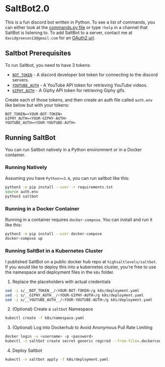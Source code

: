 # SaltBot2.0

This is a fun discord bot written in Python. To see a list of commands, you can either look at the [commands.py file](https://github.com/HighSaltLevels/SaltBot2.0/blob/master/saltbot/commands.py) or type `!help` in a channel that SaltBot is listening to. To add SaltBot to a server, contact me at `davidgreeson13@gmail.com` for an [OAuth2 url](https://discordpy.readthedocs.io/en/latest/discord.html).

## Saltbot Prerequisites

To run Saltbot, you need to have 3 tokens:
 - [`BOT_TOKEN`](https://discordpy.readthedocs.io/en/latest/discord.html) - A discord developer bot token for connecting to the discord servers.
 - [`YOUTUBE_AUTH`](https://developers.google.com/youtube/v3/getting-started) - A YouTube API token for retrieving YouTube videos.
 - [`GIPHY_AUTH`](https://developers.giphy.com) - A Giphy API token for retrieving Giphy gifs.

Create each of those tokens, and then create an auth file called `auth.env` like below but with your tokens:
```
BOT_TOKEN=<YOUR-BOT-TOKEN>
GIPHY_AUTH=<YOUR-GIPHY-AUTH>
YOUTUBE_AUTH=<YOUR-YOUTUBE-AUTH>
```

## Running SaltBot

You can run Saltbot natively in a Python environment or in a Docker container.

### Running Natively

Assuming you have `Python>=3.6`, you can run saltbot like this:

```bash
python3 -m pip install --user -r requirements.txt
source auth.env
python3 saltbot
```

### Running in a Docker Container

Running in a container requires `docker-compose`. You can install and run it like this:
```bash
python3 -m pip install --user docker-compose
docker-compose up
```

### Running SaltBot in a Kubernetes Cluster

I published SaltBot on a public docker hub repo at `highsaltlevels/saltbot`. If you would like to deploy this into a kubernetes cluster, you're free to use the namespace and deployment files in the `k8s` folder.

1. Replace the placeholders with actual credentials

```bash
sed -i s/__BOT_TOKEN__/<YOUR-BOT-TOKEN>/g k8s/deployment.yaml
sed -i s/__GIPHY_AUTH__/<YOUR-GIPHY-AUTH>/g k8s/deployment.yaml
sed -i s/__YOUTUBE_AUTH__/<YOUR-YOUTUBE-AUTH>/g k8s/deployment.yaml
```

2. (Optional) Create a `saltbot` Namespace

```bash
kubectl create -f k8s/namespace.yaml
```

3. (Optional) Log into Dockerhub to Avoid Anonymous Pull Rate Limiting

```bash
docker login -u <username> -p <password>
kubectl -n saltbot create secret generic regcred --from-file=.dockerconfigjson=/path/to/.docker/config.json --type=kubernetes.io/dockerconfigjson
```

4. Deploy Saltbot

```bash
kubectl -n saltbot apply -f k8s/deployment.yaml
```
